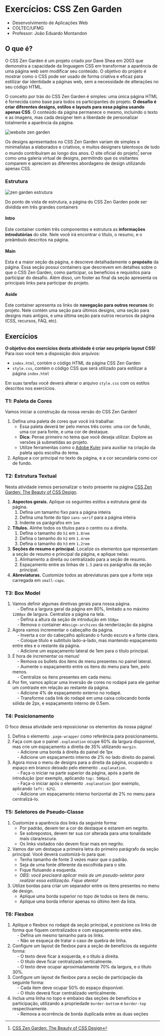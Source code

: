 # Exercícios: CSS Zen Garden

* Desenvolvimento de Aplicações Web
* COLTEC/UFMG
* Professor: João Eduardo Montandon


## O que é?

O CSS Zen Garden é um projeto criado por Dave Shea em 2003 que demonstra a capacidade da linguagem CSS em transformar a aparência de uma página web sem modificar seu conteúdo. O objetivo do projeto é mostrar como o CSS pode ser usado de forma criativa e eficaz para estilizar dar identidade a páginas web, sem a necessidade de alterações no seu código HTML.

O conceito por trás do CSS Zen Garden é simples: uma única página HTML é fornecida como base para todos os participantes do projeto. **O desafio é criar diferentes designs, estilos e layouts para essa página usando apenas CSS**. O conteúdo da página permanece o mesmo, incluindo o texto e as imagens, mas cada designer tem a liberdade de personalizar totalmente a aparência da página.

![website zen garden](./assets/img/zengarden-website.png)

Os designs apresentados no CSS Zen Garden variam de simples e minimalistas a elaborados e criativos, e muitos designers talentosos de todo o mundo contribuíram ao longo dos anos. O site oficial do projeto[^1] serve como uma galeria virtual de designs, permitindo que os visitantes comparem e apreciem as diferentes abordagens de design utilizando apenas CSS.

### Estrutura

![zen garden estrutura](assets/img/zengarden-estrutura.png)

Do ponto de vista de estrutura, a página do CSS Zen Garden pode ser dividida em três grandes containers

#### Intro

Este container contém três componentes e estrutura as **informações introdutórias** do site. Nele você irá encontrar o título, o resumo, e o preâmbulo descritos na página.

#### Main

Esta é a maior seção da página, e descreve detalhadamente o **propósito** da página. Essa seção possui containers que descrevem em detalhes sobre o que o CSS Zen Garden, como participar, os benefícios e requisitos para participar do desafio. Além disso, um footer ao final da seção apresenta os principais links para participar do projeto.

#### Aside

Este container apresenta os links de **navegação para outros recursos** do projeto. Nele contém uma seção para últimos designs, uma seção para designs mais antigos, e uma última seção para outros recursos da página (CSS, recursos, FAQ, etc).


## Exercícios

**O objetivo dos exercícios desta atividade é criar seu próprio layout CSS!**
Para isso você tem a disposição dois arquivos:

* `index.html`, contém o código HTML da página CSS Zen Garden
* `style.css`, contém o código CSS que será utilizado para estilizar a página `index.html`

Em suas tarefas você deverá alterar o arquivo `style.css` com os estilos descritos nos exercícios. 

### T1: Paleta de Cores

Vamos iniciar a construção da nossa versão do CSS Zen Garden!

1. Defina uma paleta de cores que você irá trabalhar.
	- Essa paleta deverá ter pelo menos três cores: uma cor de fundo, uma cor para fonte, e uma cor de destaque.
	- **Dica:** Pense primeiro no tema que você deseja utilizar. Explore as versões já submetidas ao projeto.
	- Utilize ferramentas como o [Adobe Kuler](https://color.adobe.com/) para auxiliar na criação da paleta após escolha do tema.
2. Aplique a cor principal no texto da página, e a cor secundária como cor de fundo.

### T2: Estrutura Textual

Nesta atividade iremos personalizar o texto presente na página [CSS Zen Garden: The Beauty of CSS Design](http://www.csszengarden.com/).

1. **Aspectos gerais.** Aplique os seguintes estilos a estrutura geral da página.
	1. Defina um tamanho fixo para a página inteira
	2. Defina uma fonte do tipo `sans-serif` para a página inteira
	3. Indente os parágrafos em `1em`
2. **Títulos.** Alinhe todos os títulos para o centro ou a direita.
	1. Defina o tamanho do `h1` em `1.8rem`
	2. Defina o tamanho do `h2` em `1.4rem`
	3. Defina o tamanho do `h3` em `1.2rem`
3. **Seções de resumo e principal.** Localize os elementos que representam a seção de resumo e principal da página, e aplique nelas:
	1. Alinhamento a direita ou centralizado para a seção de resumo.
	2. Espaçamento entre as linhas de `1.5` para os parágrafos da seção principal.
4. **Abreviaturas.** Customize todos as abreviaturas para que a fonte seja carregada em `small-caps`.


### T3: Box Model

1. Vamos definir algumas diretivas gerais para nossa página.  
    - Defina a largura geral da página em 80%, limitado a no máximo `1280px` de largura. Centralize a página na tela.  
    - Defina a altura da seção de introdução em `550px`  
    - Remova o container `#design-archives` da renderização da página
2. Agora vamos incrementar o cabeçalho da página.  
    - Inverta a cor do cabeçalho aplicando o fundo escuro e a fonte clara.  
    - Coloque título e subtítulo lado-a-lado, mas mantendo espaçamento entre eles e o restante da página.  
    - Adicione um espaçamento lateral de 1em para o título principal.
3. É hora de incrementar os menus!  
    - Remova os bullets dos itens de menu presentes no painel lateral.  
    - Aumente o espaçamento entre os itens do menu para 1em, pelo menos.  
    - Centralize os itens presentes em cada menu.
4. Por fim, vamos aplicar uma inversão de cores no rodapé para ele ganhar um contraste em relação ao restante da página.  
    - Adicione 4% de espaçamento externo no rodapé.  
    - Transforme cada link do rodapé em uma caixa colocando borda sólida de 2px, e espaçamento interno de 0.5em.

### T4: Posicionamento

O foco dessa atividade será reposicionar os elementos da nossa página!

1. Defina o elemento `.page-wrapper` como referência para posicionamento.
2. Faça com que o painel `.explanation` ocupe 60% da largura disponível, mas crie um espaçamento a direita de 35% utilizando `margin`.  
    - Adicione uma borda à direita do painel de 1px  
    - Adicione um espaçamento interno de 2% no lado direito do painel.
3. Agora mova o menu de designs para a direita da página, ocupando o espaço em branco deixado pelo elemento `.explanation`.  
    - Faça-o iniciar na parte superior da página, após a parte de introdução (por exemplo, aplicando `top: 560px`).  
    - Faça-o iniciar após o elemento `.explanation` (por exemplo, aplicando `left: 62%`).  
    - Adicione um espaçamento interno horizontal de 2% no menu para centralizá-lo.

### T5: Seletores de Pseudo-Classe

1. Customize a aparência dos links da seguinte forma:
	- Por padrão, devem ter a cor de destaque e estarem em negrito.
	- Se sobrepostos, devem ter sua cor alterada para uma tonalidade mais clara/escura.
	- Os links visitados não devem ficar mais em negrito.
2. Vamos dar um destaque a primeira letra do primeiro parágrafo da seção principal. Você deverá customizá-lo para que:
	- Tenha tamanho de fonte 3 vezes maior que o padrão.
	- Seja de uma fonte diferente da escolhida para o site.
	- Fique flutuando a esquerda.
	- *OBS: você precisará aplicar mais de um pseudo-seletor para realizar essa estilização. Fique atento!*
3. Utilize bordas para criar um separador entre os itens presentes no menu de design.
	- Aplique uma borda superior no topo de todos os itens de menu.
	- Aplique uma borda inferior apenas no último item da lista.

### T6: Flexbox

1. Aplique o flexbox no rodapé da seção principal, e posicione os links de forma que fiquem centralizados e com espaçamento entre eles.  
    - Defina um mesmo tamanho para os links.  
    - Não se esqueça de tratar o caso de quebra de linha.
2. Configure um layout de flexbox para a seção de benefícios da seguinte forma:  
    - O texto deve ficar à esquerda, e o título à direita.  
    - O título deve ficar centralizado verticalmente.  
    - O texto deve ocupar aproximadamente 70% da largura, e o título 30%.
3. Configure um layout de flexbox para a seção de participação da seguinte forma:  
    - Cada item deve ocupar 50% do espaço disponível.  
    - O título deverá ficar centralizado verticalmente.
4. Inclua uma linha no topo e embaixo das seções de benefícios e participação, utilizando a propriedade `border-bottom` e `border-top` respectivamente.  
    - Remova a ocorrência de borda duplicada entre as duas seções

[^1]: [CSS Zen Garden: The Beauty of CSS Design](https://www.csszengarden.com/)
